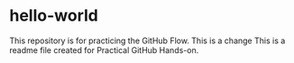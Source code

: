 # hello-world
This repository is for practicing the GitHub Flow.
This is a change
This is a readme file created for Practical GitHub Hands-on.
